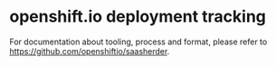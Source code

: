 # openshift.io deployment tracking

For documentation about tooling, process and format, please refer to https://github.com/openshiftio/saasherder.

